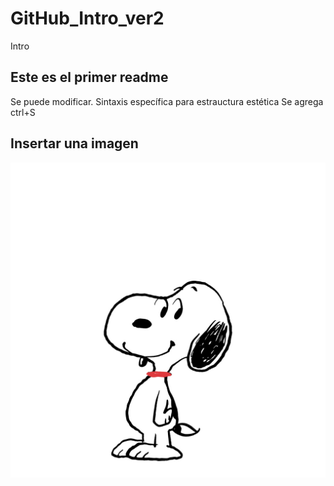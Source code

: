# GitHub_Intro_ver2
 Intro
 ## Este es el primer readme
Se puede modificar. Sintaxis específica para estrauctura estética
Se agrega ctrl+S

 ## Insertar una imagen
![pruebaImagen1](img/sn-color.jpg)